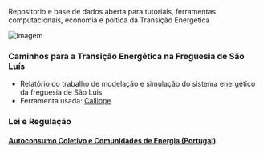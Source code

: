 
<!-- # Energy Commons -->
<!--  **Tools and Information Database for the science, engineering, economics and politics of the Energy Transition** -->

<!--Repository and open database for tutorials, computational tools, software implementions, technical documents, research papers, books and articles on the various aspects of the ongoing energy transition.-->

Repositorio e base de dados aberta para tutoriais, ferramentas computacionais, economia e poltica da Transição Energética

![imagem](DSCF6370.JPG "Transição energética em São Luis")


 <!--## The politics of Energy  -->
### Caminhos para a Transição Energética na Freguesia de São Luís

* Relatório do trabalho de modelação e simulação do sistema energético da freguesia de São Luis
* Ferramenta usada: [Calliope](https://www.callio.pe/)

### Lei e Regulação

#### [Autoconsumo Coletivo e Comunidades de Energia (Portugal)](Law.md)


<!--## Science and Engineering-->

<!--## Software and Programming-->


